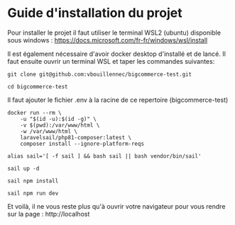 # Guide d'installation du projet

Pour installer le projet il faut utiliser le terminal WSL2 (ubuntu) disponible sous windows : 
https://docs.microsoft.com/fr-fr/windows/wsl/install

Il est également nécessaire d'avoir docker desktop d'installé et de lancé.
Il faut ensuite ouvrir un terminal WSL et taper les commandes suivantes:

`git clone git@github.com:vbouillennec/bigcommerce-test.git`

`cd bigcommerce-test`

Il faut ajouter le fichier .env à la racine de ce repertoire (bigcommerce-test)

```
docker run --rm \
    -u "$(id -u):$(id -g)" \
    -v $(pwd):/var/www/html \
    -w /var/www/html \
    laravelsail/php81-composer:latest \
    composer install --ignore-platform-reqs
```

`alias sail='[ -f sail ] && bash sail || bash vendor/bin/sail'`

`sail up -d`

`sail npm install`

`sail npm run dev`

Et voilà, il ne vous reste plus qu'à ouvrir votre navigateur pour vous rendre sur la page : http://localhost
